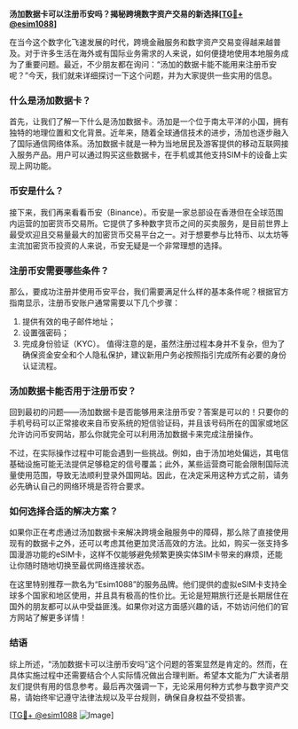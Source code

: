 **汤加数据卡可以注册币安吗？揭秘跨境数字资产交易的新选择[[TG💪+ @esim1088](https://t.me/s/esim1088)]**

在当今这个数字化飞速发展的时代，跨境金融服务和数字资产交易变得越来越普及。对于许多生活在海外或有国际业务需求的人来说，如何便捷地使用本地服务成为了重要问题。最近，不少朋友都在询问：“汤加的数据卡能不能用来注册币安呢？”今天，我们就来详细探讨一下这个问题，并为大家提供一些实用的信息。

### 什么是汤加数据卡？

首先，让我们了解一下什么是汤加数据卡。汤加是一个位于南太平洋的小国，拥有独特的地理位置和文化背景。近年来，随着全球通信技术的进步，汤加也逐步融入了国际通信网络体系。汤加数据卡就是一种为当地居民及游客提供的移动互联网接入服务产品。用户可以通过购买这些数据卡，在手机或其他支持SIM卡的设备上实现上网功能。

### 币安是什么？

接下来，我们再来看看币安（Binance）。币安是一家总部设在香港但在全球范围内运营的加密货币交易所。它提供了多种数字货币之间的买卖服务，是目前世界上最受欢迎且交易量最大的加密货币交易平台之一。对于想要参与比特币、以太坊等主流加密货币投资的人来说，币安无疑是一个非常理想的选择。

### 注册币安需要哪些条件？

那么，要成功注册并使用币安平台，我们需要满足什么样的基本条件呢？根据官方指南显示，注册币安账户通常需要以下几个步骤：
1. 提供有效的电子邮件地址；
2. 设置强密码；
3. 完成身份验证（KYC）。
值得注意的是，虽然注册过程本身并不复杂，但为了确保资金安全和个人隐私保护，建议新用户务必按照指引完成所有必要的身份认证流程。

### 汤加数据卡能否用于注册币安？

回到最初的问题——汤加数据卡是否能够用来注册币安？答案是可以的！只要你的手机号码可以正常接收来自币安系统的短信验证码，并且该号码所在的国家或地区允许访问币安网站，那么你就完全可以利用汤加数据卡来完成注册操作。

不过，在实际操作过程中可能会遇到一些挑战。例如，由于汤加地处偏远，其电信基础设施可能无法提供足够稳定的信号覆盖；此外，某些运营商可能会限制国际流量使用范围，导致无法顺利登录外国网站。因此，在决定采用这种方式之前，请务必先确认自己的网络环境是否符合要求。

### 如何选择合适的解决方案？

如果你正在考虑通过汤加数据卡来解决跨境金融服务中的障碍，那么除了直接使用现有的数据卡之外，还可以考虑其他更加灵活高效的方法。比如，购买一张支持多国漫游功能的eSIM卡，这样不仅能够避免频繁更换实体SIM卡带来的麻烦，还能让你随时随地切换至最优网络连接状态。

在这里特别推荐一款名为“Esim1088”的服务品牌。他们提供的虚拟eSIM卡支持全球多个国家和地区使用，并且具有极高的性价比。无论是短期旅行还是长期居住在国外的朋友都可以从中受益匪浅。如果你对这方面感兴趣的话，不妨访问他们的官方网站了解更多详情！

### 结语

综上所述，“汤加数据卡可以注册币安吗”这个问题的答案显然是肯定的。然而，在具体实施过程中还需要结合个人实际情况做出合理判断。希望本文能为广大读者朋友们提供有用的信息参考。最后再次强调一下，无论采用何种方式参与数字资产交易，请始终牢记遵守法律法规以及平台规则，确保自身权益不受损害。

[[TG💪+ @esim1088](https://t.me/s/esim1088) ![Image](https://i.postimg.cc/4NQfJmqS/Snipaste-2025-05-13-00-14-12.png)]